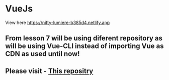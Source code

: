 # VueJs
View here
https://nifty-lumiere-b385d4.netlify.app

## From lesson 7 will be using diferent repository as will be using Vue-CLI instead of importing Vue as CDN as used until now!
## Please visit - <a href="https://github.com/kastriotg/Vue2-CLI">This repositry</a>
